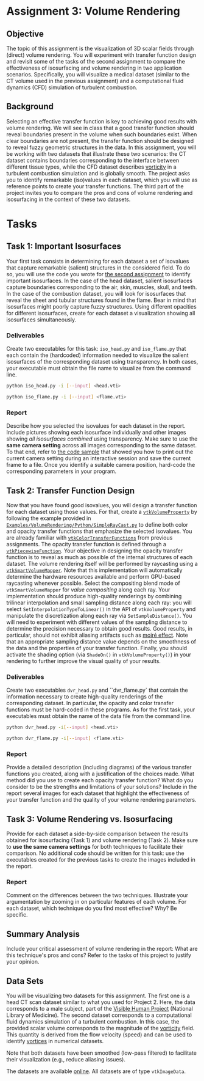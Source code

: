 # Assignment 3: Volume Rendering

## Objective

The topic of this assignment is the visualization of 3D scalar fields through
(direct) volume rendering. You will experiment with transfer function design and
revisit some of the tasks of the second assignment to compare the effectiveness
of isosurfacing and volume rendering in two application scenarios. Specifically,
you will visualize a medical dataset (similar to the CT volume used in the
previous assignment) and a computational fluid dynamics (CFD) simulation of
turbulent combustion.

## Background

Selecting an effective transfer function is key to achieving good results with
volume rendering. We will see in class that a good transfer function should
reveal boundaries present in the volume when such boundaries exist. When clear
boundaries are not present, the transfer function should be designed to reveal
fuzzy geometric structures in the data. In this assignment, you will be working
with two datasets that illustrate these two scenarios: the CT dataset contains
boundaries corresponding to the interface between different tissue types, while
the CFD dataset describes [vorticity](https://en.wikipedia.org/wiki/Vorticity)
in a turbulent combustion simulation and is globally smooth. The project asks
you to identify remarkable (iso)values in each dataset, which you will use as
reference points to create your transfer functions. The third part of the
project invites you to compare the pros and cons of volume rendering and
isosurfacing in the context of these two datasets.

# Tasks

## Task 1: Important Isosurfaces

Your first task consists in determining for each dataset a set of isovalues that
capture remarkable (salient) structures in the considered field. To do so, you
will use the code you wrote for
[the second assignment](https://github.com/seanwu1105/isosurfaces-color-mapping)
to identify important isosurfaces. In the case of the head dataset, salient
isosurfaces capture boundaries corresponding to the air, skin, muscles, skull,
and teeth. In the case of the combustion dataset, you will look for isosurfaces
that reveal the sheet and tubular structures found in the flame. Bear in mind
that isosurfaces might poorly capture fuzzy structures. Using different
opacities for different isosurfaces, create for each dataset a visualization
showing all isosurfaces simultaneously.

### Deliverables

Create two executables for this task: `iso_head.py` and `iso_flame.py` that each
contain the (hardcoded) information needed to visualize the salient isosurfaces
of the corresponding dataset using transparency. In both cases, your executable
must obtain the file name to visualize from the command line.

```sh
python iso_head.py -i [--input] <head.vti>
```

```sh
python iso_flame.py -i [--input] <flame.vti>
```

### Report

Describe how you selected the isovalues for each dataset in the report. Include
pictures showing each isosurface individually and other images showing _all
isosurfaces combined_ using transparency. Make sure to use the **same camera
setting** across all images corresponding to the same dataset. To that end,
refer to
[the code sample](https://www.cs.purdue.edu/homes/cs530/code/interactor/interactor_demo.py)
that showed you how to print out the current camera setting during an
interactive session and save the current frame to a file. Once you identify a
suitable camera position, hard-code the corresponding parameters in your
program.

## Task 2: Transfer Function Design

Now that you have found good isovalues, you will design a transfer function for
each dataset using those values. For that, create a
[`vtkVolumeProperty`](https://vtk.org/doc/nightly/html/classvtkVolumeProperty.html)
by following the example provided in
[`Examples/VolumeRendering/Python/SimpleRayCast.py`](https://kitware.github.io/vtk-examples/site/Python/VolumeRendering/SimpleRayCast/)
to define both color and opacity transfer functions that emphasize the selected
isovalues. You are already familiar with
[`vtkColorTransferFunctions`](https://vtk.org/doc/nightly/html/classvtkColorTransferFunction.html)
from previous assignments. The opacity transfer function is defined through a
[`vtkPiecewiseFunction`](https://vtk.org/doc/nightly/html/classvtkPiecewiseFunction.html).
Your objective in designing the opacity transfer function is to reveal as much
as possible of the internal structures of each dataset. The volume rendering
itself will be performed by raycasting using a
[`vtkSmartVolumeMapper`](https://vtk.org/doc/nightly/html/classvtkSmartVolumeMapper.html).
Note that this implementation will automatically determine the hardware
resources available and perform GPU-based raycasting whenever possible. Select
the compositing blend mode of `vtkSmartVolumeMapper` for _value compositing_
along each ray. Your implementation should produce high-quality renderings by
combining trilinear interpolation and small sampling distance along each ray:
you will select `SetInterpolationTypeToLinear()` in the API of
`vtkVolumeProperty` and manipulate the discretization along each ray via
`SetSampleDistance()`. You will need to experiment with different values of the
sampling distance to determine the precision necessary to obtain good results.
Good results, in particular, should not exhibit aliasing artifacts such as
[moiré effect](https://en.wikipedia.org/wiki/Moir%C3%A9_pattern). Note that an
appropriate sampling distance value depends on the smoothness of the data and
the properties of your transfer function. Finally, you should activate the
shading option (via `ShadeOn()` in `vtkVolumeProperty()`) in your rendering to
further improve the visual quality of your results.

### Deliverables

Create two executables `dvr_head.py` and ``dvr_flame.py` that contain the
information necessary to create high-quality renderings of the corresponding
dataset. In particular, the opacity and color transfer functions must be
hard-coded in these programs. As for the first task, your executables must
obtain the name of the data file from the command line.

```sh
python dvr_head.py -i[--input] <head.vti>
```

```sh
python dvr_flame.py -i[--input] <flame.vti>
```

### Report

Provide a detailed description (including diagrams) of the various transfer
functions you created, along with a justification of the choices made. What
method did you use to create each opacity transfer function? What do you
consider to be the strengths and limitations of your solutions? Include in the
report several images for each dataset that highlight the effectiveness of your
transfer function and the quality of your volume rendering parameters.

## Task 3: Volume Rendering vs. Isosurfacing

Provide for each dataset a side-by-side comparison between the results obtained
for isosurfacing (Task 1) and volume rendering (Task 2). Make sure to **use the
same camera settings** for both techniques to facilitate their comparison. No
additional code should be written for this task: use the executables created for
the previous tasks to create the images included in the report.

### Report

Comment on the differences between the two techniques. Illustrate your
argumentation by zooming in on particular features of each volume. For each
dataset, which technique do you find most effective? Why? Be specific.

## Summary Analysis

Include your critical assessment of volume rendering in the report: What are
this technique's pros and cons? Refer to the tasks of this project to justify
your opinion.

## Data Sets

You will be visualizing two datasets for this assignment. The first one is a
head CT scan dataset similar to what you used for Project 2. Here, the data
corresponds to a male subject, part of the
[Visible Human Project](https://www.nlm.nih.gov/research/visible/visible_human.html)
(National Library of Medicine). The second dataset corresponds to a
computational fluid dynamics simulation of a turbulent combustion. In this case,
the provided scalar volume corresponds to the magnitude of the
[vorticity](https://en.wikipedia.org/wiki/Vorticity) field. This quantity is
derived from the flow velocity (speed) and can be used to identify
[vortices](https://en.wikipedia.org/wiki/Vortex) in numerical datasets.

Note that both datasets have been smoothed (low-pass filtered) to facilitate
their visualization (e.g., reduce aliasing issues).

The datasets are available
[online](https://www.cs.purdue.edu/homes/cs530/projects/project3.html). All
datasets are of type `vtkImageData`.
